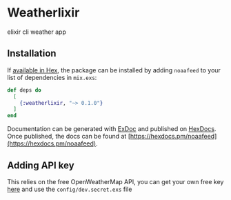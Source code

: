 # Weatherlixir

elixir cli weather app

## Installation

If [available in Hex](https://hex.pm/docs/publish), the package can be installed
by adding `noaafeed` to your list of dependencies in `mix.exs`:

```elixir
def deps do
  [
    {:weatherlixir, "~> 0.1.0"}
  ]
end
```

Documentation can be generated with [ExDoc](https://github.com/elixir-lang/ex_doc)
and published on [HexDocs](https://hexdocs.pm). Once published, the docs can
be found at [https://hexdocs.pm/noaafeed](https://hexdocs.pm/noaafeed).

## Adding API key

This relies on the free OpenWeatherMap API, you can get your own free key [here](https://home.openweathermap.org/users/sign_up) and use the `config/dev.secret.exs` file
